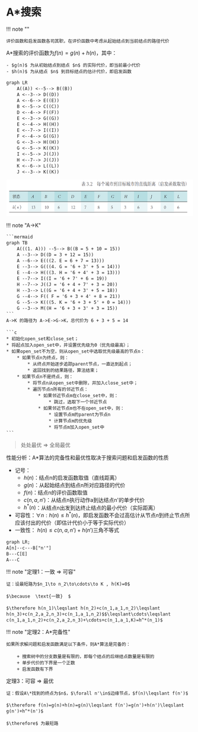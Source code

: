 # A*搜索

!!! note ""

    评价函数和启发函数各司其职，在评价函数中考虑从起始结点到当前结点的路径代价

A*搜索的评价函数为$f(n) = g(n) + h(n)$，其中：

	- $g(n)$ 为从初始结点到结点 $n$ 的实际代价，即当前最小代价
	- $h(n)$ 为从结点 $n$ 到目标结点的估计代价，即启发函数

```mermaid
graph LR
    A((A)) <--5--> B((B))
    A <--3--> D((D))
    A <--6--> E((E))
    B <--5--> C((C))
    D <--4--> F((F))
    E <--3--> G((G))
    E <--4--> H((H))
    E <--7--> I((I))
    F <--4--> G((G))
    G <--3--> H((H))
    G <--5--> K((K))
    I <--5--> J((J))
    H <--7--> J((J))
    K <--6--> L((L))
    J <--3--> K((K))
```

![alt text](images/image-1.png)

!!! note "A->K"

    ```mermaid
    graph TB
        A(((1. A))) --5--> B((B = 5 + 10 = 15))
        A --3--> D((D = 3 + 12 = 15))
        A --6--> E(((2. E = 6 + 7 = 13)))
        E --3--> G(((4. G = '6 + 3' + 5 = 14)))
        E --4--> H(((3. H = '6 + 4' + 3 = 13)))
        E --7--> I((I = '6 + 7' + 6 = 19))
        H --7--> J((J = '6 + 4 + 7' + 3 = 20))
        H --3--> L((G = '6 + 4 + 3' + 5 = 18))
        G --4--> F(( F = '6 + 3 + 4' + 8 = 21))
        G --5--> K(((5. K = '6 + 3 + 5' + 0 = 14)))
        G --3--> M((H = '6 + 3 + 3' + 3 = 15))
    ```
    A->K 的路径为 A->E->G->K，总代价为 6 + 3 + 5 = 14

    ```c
    * 初始化open_set和close_set；
    * 将起点加入open_set中，并设置优先级为0（优先级最高）；
    * 如果open_set不为空，则从open_set中选取优先级最高的节点n：
        * 如果节点n为终点，则：
            * 从终点开始逐步追踪parent节点，一直达到起点；
            * 返回找到的结果路径，算法结束；
        * 如果节点n不是终点，则：
            * 将节点n从open_set中删除，并加入close_set中；
            * 遍历节点n所有的邻近节点：
                * 如果邻近节点m在close_set中，则：
                    * 跳过，选取下一个邻近节点
                * 如果邻近节点m也不在open_set中，则：
                    * 设置节点m的parent为节点n
                    * 计算节点m的优先级
                    * 将节点m加入open_set中
    ```

> 处处最优 $\Rightarrow$ 全局最优

性能分析：A\*算法的完备性和最优性取决于搜索问题和启发函数的性质

+ 记号：
	+ $h(n)$：结点n的启发函数取值（直线距离）
	+ $g(n)$：从起始结点到结点n所对应路径的代价
	+ $f(n)$：结点n的评价函数取值
	+ $c(n,a,n')$：从结点n执行动作a到达结点n'的单步代价
	+ $h^*(n)$：从结点n出发到达终止结点的最小代价（实际距离）
+ 可容性：$\forall n:h(n)\leqslant h^*(n)$，即启发函数不会过高估计从节点$n$到终止节点所应该付出的代价（即估计代价小于等于实际代价）
+ 一致性： $h(n)\leqslant c(n,a,n')+h(n')$三角不等式

```mermaid
graph LR;
A[n]--c---B["n'"]
B---C[E]
A---C
```

!!! note "定理1：一致 $\Rightarrow$ 可容"

	证：设最短路为$n_1\to n_2\to\cdots\to K , h(K)=0$

	$\because  \text{一致}  $

	$\therefore h(n_1)\leqslant h(n_2)+c(n_1,a_1,n_2)\leqslant h(n_3)+c(n_2,a_2,n_3)+c(n_1,a_1,n_2)$$\leqslant\cdots\leqslant c(n_1,a_1,n_2)+c(n_2,a_2,n_3)+\cdots+c(n_1,a_1,K)=h^*(n_1)$

!!! note "定理2：A\*完备性"

	如果所求解问题和启发函数满足以下条件，则A*算法是完备的：

		+ 搜索树中的分支数量是有限的，即每个结点的后继结点数量是有限的
		+ 单步代价的下界是一个正数
		+ 启发函数有下界

定理3：可容 $\Rightarrow$ 最优

	证：假设A\*找到的终点为$n$，$\forall n'\in$边缘节点，$f(n)\leqslant f(n')$

	$\therefore f(n)=g(n)+h(n)=g(n)\leqslant f(n')=g(n')+h(n')\leqslant g(n')+h^*(n')$

	$\therefore$ 为最短路

